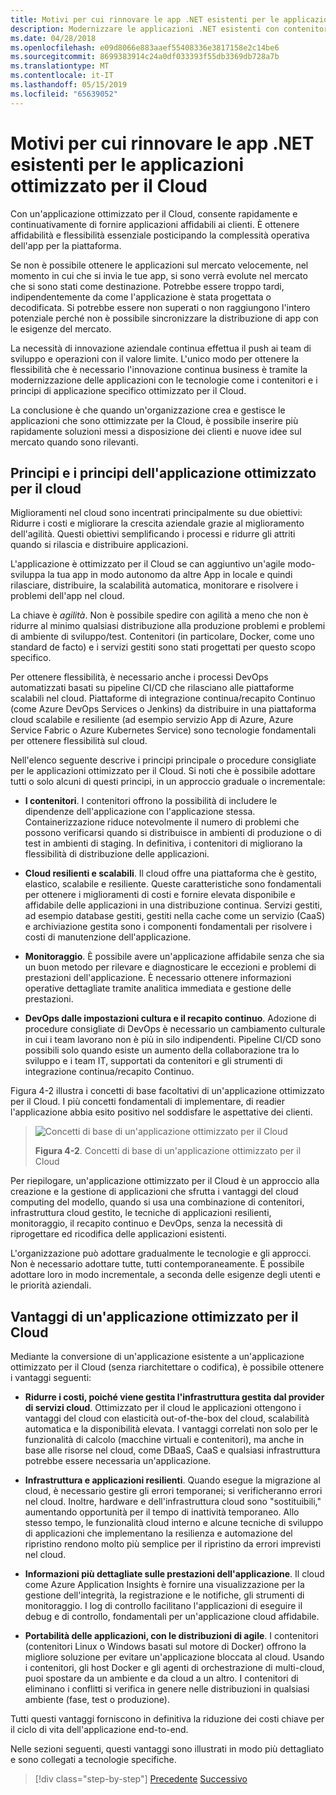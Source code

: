 ```yaml
---
title: Motivi per cui rinnovare le app .NET esistenti per le applicazioni ottimizzato per il Cloud
description: Modernizzare le applicazioni .NET esistenti con contenitori Windows e il Cloud di Azure | Motivi per cui rinnovare le app .NET esistenti per le applicazioni ottimizzato per il Cloud
ms.date: 04/28/2018
ms.openlocfilehash: e09d8066e883aaef55408336e3817158e2c14be6
ms.sourcegitcommit: 8699383914c24a0df033393f55db3369db728a7b
ms.translationtype: MT
ms.contentlocale: it-IT
ms.lasthandoff: 05/15/2019
ms.locfileid: "65639052"
---
```

# <a name="reasons-to-modernize-existing-net-apps-to-cloud-optimized-applications"></a>Motivi per cui rinnovare le app .NET esistenti per le applicazioni ottimizzato per il Cloud

Con un'applicazione ottimizzato per il Cloud, consente rapidamente e continuativamente di fornire applicazioni affidabili ai clienti. È ottenere affidabilità e flessibilità essenziale posticipando la complessità operativa dell'app per la piattaforma.

Se non è possibile ottenere le applicazioni sul mercato velocemente, nel momento in cui che si invia le tue app, si sono verrà evolute nel mercato che si sono stati come destinazione. Potrebbe essere troppo tardi, indipendentemente da come l'applicazione è stata progettata o decodificata. Si potrebbe essere non superati o non raggiungono l'intero potenziale perché non è possibile sincronizzare la distribuzione di app con le esigenze del mercato.

La necessità di innovazione aziendale continua effettua il push ai team di sviluppo e operazioni con il valore limite. L'unico modo per ottenere la flessibilità che è necessario l'innovazione continua business è tramite la modernizzazione delle applicazioni con le tecnologie come i contenitori e i principi di applicazione specifico ottimizzato per il Cloud.

La conclusione è che quando un'organizzazione crea e gestisce le applicazioni che sono ottimizzate per la Cloud, è possibile inserire più rapidamente soluzioni messi a disposizione dei clienti e nuove idee sul mercato quando sono rilevanti.

## <a name="cloud-optimized-application-principles-and-tenets"></a>Principi e i principi dell'applicazione ottimizzato per il cloud 

Miglioramenti nel cloud sono incentrati principalmente su due obiettivi: Ridurre i costi e migliorare la crescita aziendale grazie al miglioramento dell'agilità. Questi obiettivi semplificando i processi e ridurre gli attriti quando si rilascia e distribuire applicazioni.

L'applicazione è ottimizzato per il Cloud se can aggiuntivo un'agile modo-sviluppa la tua app in modo autonomo da altre App in locale e quindi rilasciare, distribuire, la scalabilità automatica, monitorare e risolvere i problemi dell'app nel cloud.

La chiave è *agilità*. Non è possibile spedire con agilità a meno che non è ridurre al minimo qualsiasi distribuzione alla produzione problemi e problemi di ambiente di sviluppo/test. Contenitori (in particolare, Docker, come uno standard de facto) e i servizi gestiti sono stati progettati per questo scopo specifico.

Per ottenere flessibilità, è necessario anche i processi DevOps automatizzati basati su pipeline CI/CD che rilasciano alle piattaforme scalabili nel cloud. Piattaforme di integrazione continua/recapito Continuo (come Azure DevOps Services o Jenkins) da distribuire in una piattaforma cloud scalabile e resiliente (ad esempio servizio App di Azure, Azure Service Fabric o Azure Kubernetes Service) sono tecnologie fondamentali per ottenere flessibilità sul cloud.

Nell'elenco seguente descrive i principi principale o procedure consigliate per le applicazioni ottimizzato per il Cloud. Si noti che è possibile adottare tutti o solo alcuni di questi principi, in un approccio graduale o incrementale:

- **I contenitori**. I contenitori offrono la possibilità di includere le dipendenze dell'applicazione con l'applicazione stessa. Containerizzazione riduce notevolmente il numero di problemi che possono verificarsi quando si distribuisce in ambienti di produzione o di test in ambienti di staging. In definitiva, i contenitori di migliorano la flessibilità di distribuzione delle applicazioni.

- **Cloud resilienti e scalabili**. Il cloud offre una piattaforma che è gestito, elastico, scalabile e resiliente. Queste caratteristiche sono fondamentali per ottenere i miglioramenti di costi e fornire elevata disponibile e affidabile delle applicazioni in una distribuzione continua. Servizi gestiti, ad esempio database gestiti, gestiti nella cache come un servizio (CaaS) e archiviazione gestita sono i componenti fondamentali per risolvere i costi di manutenzione dell'applicazione.

- **Monitoraggio**. È possibile avere un'applicazione affidabile senza che sia un buon metodo per rilevare e diagnosticare le eccezioni e problemi di prestazioni dell'applicazione. È necessario ottenere informazioni operative dettagliate tramite analitica immediata e gestione delle prestazioni.

- **DevOps dalle impostazioni cultura e il recapito continuo**. Adozione di procedure consigliate di DevOps è necessario un cambiamento culturale in cui i team lavorano non è più in silo indipendenti. Pipeline CI/CD sono possibili solo quando esiste un aumento della collaborazione tra lo sviluppo e i team IT, supportati da contenitori e gli strumenti di integrazione continua/recapito Continuo.

Figura 4-2 illustra i concetti di base facoltativi di un'applicazione ottimizzato per il Cloud. I più concetti fondamentali di implementare, di readier l'applicazione abbia esito positivo nel soddisfare le aspettative dei clienti.

> ![Concetti di base di un'applicazione ottimizzato per il Cloud](./media/image2.png)
>
> **Figura 4-2**. Concetti di base di un'applicazione ottimizzato per il Cloud

Per riepilogare, un'applicazione ottimizzato per il Cloud è un approccio alla creazione e la gestione di applicazioni che sfrutta i vantaggi del cloud computing del modello, quando si usa una combinazione di contenitori, infrastruttura cloud gestito, le tecniche di applicazioni resilienti, monitoraggio, il recapito continuo e DevOps, senza la necessità di riprogettare ed ricodifica delle applicazioni esistenti.

L'organizzazione può adottare gradualmente le tecnologie e gli approcci. Non è necessario adottare tutte, tutti contemporaneamente. È possibile adottare loro in modo incrementale, a seconda delle esigenze degli utenti e le priorità aziendali.

## <a name="benefits-of-a-cloud-optimized-application"></a>Vantaggi di un'applicazione ottimizzato per il Cloud

Mediante la conversione di un'applicazione esistente a un'applicazione ottimizzato per il Cloud (senza riarchitettare o codifica), è possibile ottenere i vantaggi seguenti:

- **Ridurre i costi, poiché viene gestita l'infrastruttura gestita dal provider di servizi cloud**. Ottimizzato per il cloud le applicazioni ottengono i vantaggi del cloud con elasticità out-of-the-box del cloud, scalabilità automatica e la disponibilità elevata. I vantaggi correlati non solo per le funzionalità di calcolo (macchine virtuali e contenitori), ma anche in base alle risorse nel cloud, come DBaaS, CaaS e qualsiasi infrastruttura potrebbe essere necessaria un'applicazione.

- **Infrastruttura e applicazioni resilienti**. Quando esegue la migrazione al cloud, è necessario gestire gli errori temporanei; si verificheranno errori nel cloud. Inoltre, hardware e dell'infrastruttura cloud sono "sostituibili," aumentando opportunità per il tempo di inattività temporaneo. Allo stesso tempo, le funzionalità cloud interno e alcune tecniche di sviluppo di applicazioni che implementano la resilienza e automazione del ripristino rendono molto più semplice per il ripristino da errori imprevisti nel cloud.

- **Informazioni più dettagliate sulle prestazioni dell'applicazione**. Il cloud come Azure Application Insights è fornire una visualizzazione per la gestione dell'integrità, la registrazione e le notifiche, gli strumenti di monitoraggio. I log di controllo facilitano l'applicazioni di eseguire il debug e di controllo, fondamentali per un'applicazione cloud affidabile.

- **Portabilità delle applicazioni, con le distribuzioni di agile**. I contenitori (contenitori Linux o Windows basati sul motore di Docker) offrono la migliore soluzione per evitare un'applicazione bloccata al cloud. Usando i contenitori, gli host Docker e gli agenti di orchestrazione di multi-cloud, puoi spostare da un ambiente e da cloud a un altro. I contenitori di eliminano i conflitti si verifica in genere nelle distribuzioni in qualsiasi ambiente (fase, test o produzione).

Tutti questi vantaggi forniscono in definitiva la riduzione dei costi chiave per il ciclo di vita dell'applicazione end-to-end.

Nelle sezioni seguenti, questi vantaggi sono illustrati in modo più dettagliato e sono collegati a tecnologie specifiche.

>[!div class="step-by-step"]
>[Precedente](index.md)
>[Successivo](microsoft-technologies-in-cloud-optimized-applications.md)
